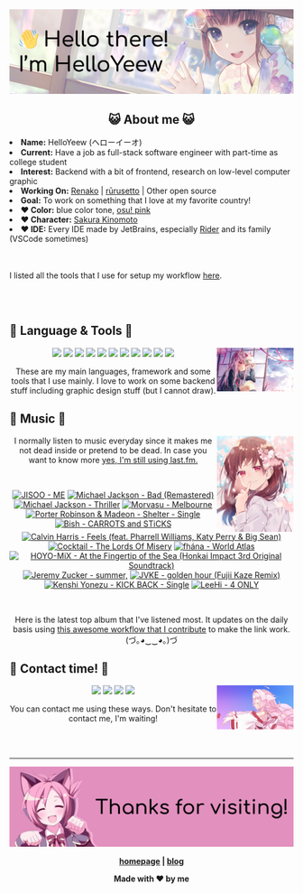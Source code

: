 <img src="welcome-banner.png" alt="Welcome!">

<h2 align="center">😺 About me 😺</h2> 
<!-- <href="https://music.apple.com/profile/HelloYeew"><img src="https://music-profile.rayriffy.com/theme/light.svg?uid=000318.14c819f20852410f9dbc0d2a5438f62b.0716" width="27%" align="right"></href> -->
<li><b>Name:</b> HelloYeew (ヘローイーオ)</li>
<li><b>Current:</b> Have a job as full-stack software engineer with part-time as college student</li>
<li><b>Interest:</b> Backend with a bit of frontend, research on low-level computer graphic</li>
<li><b>Working On:</b> <a href="https://github.com/HelloYeew/renako">Renako</a> | <a href="https://github.com/Rurusetto/rurusetto">rūrusetto</a> | Other open source</li>
<li><b>Goal:</b> To work on something that I love at my favorite country!</li>
<li><b>❤️ Color:</b> blue color tone, <a href="https://www.color-hex.com/color-palette/104633">osu! pink</a></li>
<li><b>❤️ Character:</b> <a href="https://ccsakura.fandom.com/wiki/Sakura_Kinomoto">Sakura Kinomoto</a></li>
<li><b>❤️ IDE:</b> Every IDE made by JetBrains, especially <a href="https://www.jetbrains.com/rider/">Rider</a> and its family</li> (VSCode sometimes)
<br>
<br>
<br>

<p>I listed all the tools that I use for setup my workflow <a href="https://github.com/HelloYeew/workflow-setup">here</a>.</p>

<br>
<br>

## 📇 Language & Tools 📇

<img src="knowledge-pic.png" width="27%" align="right">
<p align="center"><img src="https://img.shields.io/badge/-python-3776AB.svg?&style=for-the-badge&logo=python&logoColor=white"/> <img src="https://img.shields.io/badge/-django-092E20.svg?&style=for-the-badge&logo=django&logoColor=white"/> <img src="https://img.shields.io/badge/-csharp-239120.svg?&style=for-the-badge&logo=csharp&logoColor=white"/> <img src="https://img.shields.io/badge/-javascript-F7DF1E.svg?&style=for-the-badge&logo=javascript&logoColor=black"/> <img src="https://img.shields.io/badge/-typescript-3178C6.svg?&style=for-the-badge&logo=typescript&logoColor=white"/> <img src="https://img.shields.io/badge/java-007396.svg?&style=for-the-badge&logo=java&logoColor=white"/> <img src="https://img.shields.io/badge/-html5-E34F26.svg?&style=for-the-badge&logo=html5&logoColor=white"/> <img src="https://img.shields.io/badge/-css3-1572B6.svg?&style=for-the-badge&logo=css3&logoColor=white"/> <img src="https://img.shields.io/badge/-nginx-009639.svg?&style=for-the-badge&logo=nginx&logoColor=white"/> <img src="https://img.shields.io/badge/-svelte-FF3E00.svg?&style=for-the-badge&logo=svelte&logoColor=white"/> <img src="https://img.shields.io/badge/-tailwind CSS-06B6D4.svg?&style=for-the-badge&logo=Tailwind CSS&logoColor=white"/>

<p align="center">These are my main languages, framework and some tools that I use mainly. I love to work on some backend stuff including graphic design stuff (but I cannot draw).</p>

## 🎵 Music 🎵

<img src="music-pic.png" width="27%" align="right">

<p align="center">I normally listen to music everyday since it makes me not dead inside or pretend to be dead. In case you want to know more <a href="https://www.last.fm/user/HelloYeew">yes, I'm still using last.fm.</p>
  
<br>

<!-- lastfm -->
<p align="center"><a href="https://www.last.fm/music/JISOO/ME"><img src="https://lastfm.freetls.fastly.net/i/u/64s/64203b204e3b210f2cc15902ce687e6c.jpg" title="JISOO - ME"></a> <a href="https://www.last.fm/music/Michael+Jackson/Bad+(Remastered)"><img src="https://lastfm.freetls.fastly.net/i/u/64s/7b99660593d36842212fe10e7ec6a7ef.jpg" title="Michael Jackson - Bad (Remastered)"></a> <a href="https://www.last.fm/music/Michael+Jackson/Thriller"><img src="https://lastfm.freetls.fastly.net/i/u/64s/e5f40ae3767cf5b6184776f97e52b8ca.jpg" title="Michael Jackson - Thriller"></a> <a href="https://www.last.fm/music/Morvasu/Melbourne"><img src="https://lastfm.freetls.fastly.net/i/u/64s/09bb80a5cb0b61b69b5836500bcf5ce0.jpg" title="Morvasu - Melbourne"></a> <a href="https://www.last.fm/music/Porter+Robinson+&+Madeon/Shelter+-+Single"><img src="https://lastfm.freetls.fastly.net/i/u/64s/309553d891bc7915b9fc5af9db945f12.jpg" title="Porter Robinson & Madeon - Shelter - Single"></a> <a href="https://www.last.fm/music/Bish/CARROTS+and+STiCKS"><img src="https://lastfm.freetls.fastly.net/i/u/64s/43a0a8fca40238f3178adfccc366fb91.jpg" title="Bish - CARROTS and STiCKS"></a> <a href="https://www.last.fm/music/Calvin+Harris/Feels+(feat.+Pharrell+Williams,+Katy+Perry+&+Big+Sean)"><img src="https://lastfm.freetls.fastly.net/i/u/64s/cf676045cf9b6691a8411187150facac.jpg" title="Calvin Harris - Feels (feat. Pharrell Williams, Katy Perry & Big Sean)"></a> <a href="https://www.last.fm/music/Cocktail/The+Lords+Of+Misery"><img src="https://lastfm.freetls.fastly.net/i/u/64s/0f60c133f0de415fc1710665711ab191.png" title="Cocktail - The Lords Of Misery"></a> <a href="https://www.last.fm/music/fh%C3%A1na/World+Atlas"><img src="https://lastfm.freetls.fastly.net/i/u/64s/6eddf45ec04c4dd4ecb77fc0f46b3076.jpg" title="fhána - World Atlas"></a> <a href="https://www.last.fm/music/HOYO-MiX/At+the+Fingertip+of+the+Sea+(Honkai+Impact+3rd+Original+Soundtrack)"><img src="https://lastfm.freetls.fastly.net/i/u/64s/e263ef8dfafc3eaddd4226d25b356526.jpg" title="HOYO-MiX - At the Fingertip of the Sea (Honkai Impact 3rd Original Soundtrack)"></a> <a href="https://www.last.fm/music/Jeremy+Zucker/summer,"><img src="https://lastfm.freetls.fastly.net/i/u/64s/67416f0f7d8d18f1b6ed18b722164ce7.jpg" title="Jeremy Zucker - summer,"></a> <a href="https://www.last.fm/music/JVKE/golden+hour+(Fujii+Kaze+Remix)"><img src="https://lastfm.freetls.fastly.net/i/u/64s/155cff011671e43a8b3b874bf9d2fd6e.jpg" title="JVKE - golden hour (Fujii Kaze Remix)"></a> <a href="https://www.last.fm/music/Kenshi+Yonezu/KICK+BACK+-+Single"><img src="https://lastfm.freetls.fastly.net/i/u/64s/5f5fe62d11380e458e6199997e6ecde6.jpg" title="Kenshi Yonezu - KICK BACK - Single"></a> <a href="https://www.last.fm/music/LeeHi/4+ONLY"><img src="https://lastfm.freetls.fastly.net/i/u/64s/655875346b507ca00c33e2a72ca788e7.png" title="LeeHi - 4 ONLY"></a> </p>

<br>

<p align="center">Here is the latest top album that I've listened most. It updates on the daily basis using <a href="https://github.com/melipass/lastfm-to-markdown/">this awesome workflow that I contribute</a> to make the link work. (づ｡◕‿‿◕｡)づ</p>

## 📝 Contact time! 📝

<img src="contact-pic.png" width="27%" align="right">

<p align="center"><a href="https://twitter.com/nonggummud" target="_blank"><img src="https://img.shields.io/badge/-nonggummud-1DA1F2.svg?&style=for-the-badge&logo=Twitter&logoColor=white"/></a> <a href="https://www.linkedin.com/in/helloyeew" target="_blank"><img src="https://img.shields.io/badge/-helloyeew-0A66C2.svg?&style=for-the-badge&logo=linkedin&logoColor=white"/></a> <a href="https://peerlist.io/helloyeew"><img src="https://img.shields.io/badge/-peerlist-00AA45.svg?&style=for-the-badge"/></a> <a href="https://music.apple.com/profile/HelloYeew" target="_blank"><img src="https://img.shields.io/badge/-Apple Music-FC3C44.svg?&style=for-the-badge&logo=Apple&logoColor=white"/></a></p>

<p align="center">You can contact me using these ways. Don't hesitate to contact me, I'm waiting!</p>
<br>
<br>

---

<img src="bye-banner.png" alt="Thanks for visiting!">

<p align="center"><b><a href="https://www.helloyeew.dev">homepage</a> | <b><a href="https://story.helloyeew.dev/">blog</a></p>

<p align="center">Made with ❤️ by me</p>

